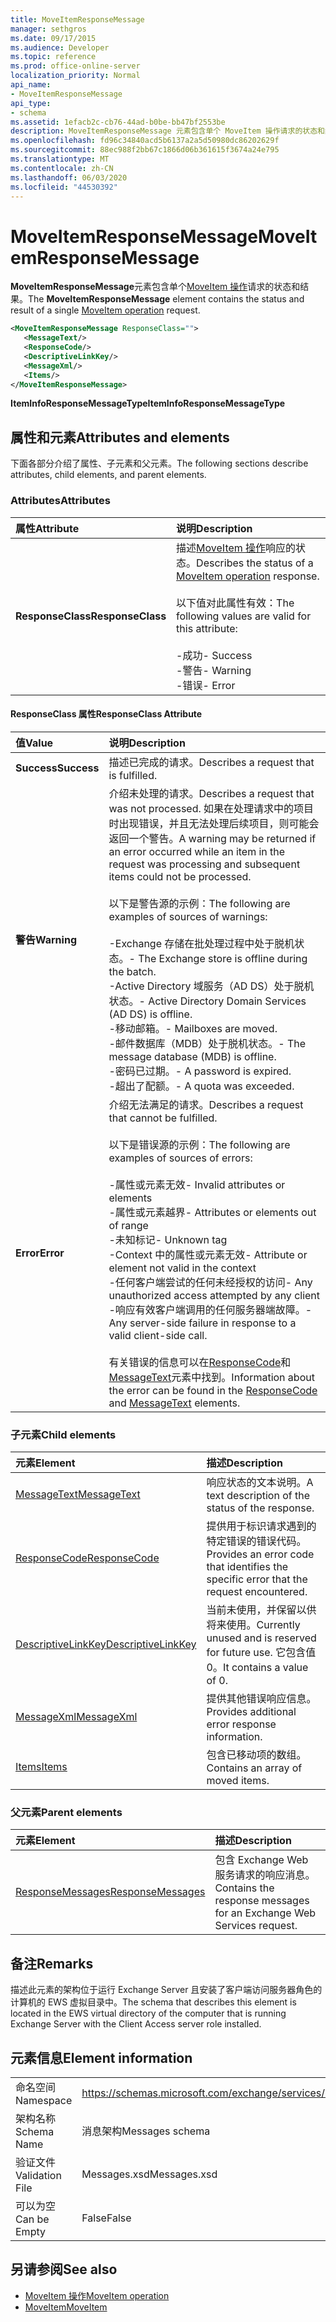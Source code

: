 ```yaml
---
title: MoveItemResponseMessage
manager: sethgros
ms.date: 09/17/2015
ms.audience: Developer
ms.topic: reference
ms.prod: office-online-server
localization_priority: Normal
api_name:
- MoveItemResponseMessage
api_type:
- schema
ms.assetid: 1efacb2c-cb76-44ad-b0be-bb47bf2553be
description: MoveItemResponseMessage 元素包含单个 MoveItem 操作请求的状态和结果。
ms.openlocfilehash: fd96c34840acd5b6137a2a5d50980dc86202629f
ms.sourcegitcommit: 88ec988f2bb67c1866d06b361615f3674a24e795
ms.translationtype: MT
ms.contentlocale: zh-CN
ms.lasthandoff: 06/03/2020
ms.locfileid: "44530392"
---
```

# <a name="moveitemresponsemessage"></a><span data-ttu-id="79c23-103">MoveItemResponseMessage</span><span class="sxs-lookup"><span data-stu-id="79c23-103">MoveItemResponseMessage</span></span>

<span data-ttu-id="79c23-104">**MoveItemResponseMessage**元素包含单个[MoveItem 操作](moveitem-operation.md)请求的状态和结果。</span><span class="sxs-lookup"><span data-stu-id="79c23-104">The **MoveItemResponseMessage** element contains the status and result of a single [MoveItem operation](moveitem-operation.md) request.</span></span> 
  
```xml
<MoveItemResponseMessage ResponseClass="">
   <MessageText/>
   <ResponseCode/>
   <DescriptiveLinkKey/>
   <MessageXml/>
   <Items/>
</MoveItemResponseMessage>
```

 <span data-ttu-id="79c23-105">**ItemInfoResponseMessageType**</span><span class="sxs-lookup"><span data-stu-id="79c23-105">**ItemInfoResponseMessageType**</span></span>
## <a name="attributes-and-elements"></a><span data-ttu-id="79c23-106">属性和元素</span><span class="sxs-lookup"><span data-stu-id="79c23-106">Attributes and elements</span></span>

<span data-ttu-id="79c23-107">下面各部分介绍了属性、子元素和父元素。</span><span class="sxs-lookup"><span data-stu-id="79c23-107">The following sections describe attributes, child elements, and parent elements.</span></span>
  
### <a name="attributes"></a><span data-ttu-id="79c23-108">Attributes</span><span class="sxs-lookup"><span data-stu-id="79c23-108">Attributes</span></span>

|<span data-ttu-id="79c23-109">**属性**</span><span class="sxs-lookup"><span data-stu-id="79c23-109">**Attribute**</span></span>|<span data-ttu-id="79c23-110">**说明**</span><span class="sxs-lookup"><span data-stu-id="79c23-110">**Description**</span></span>|
|:-----|:-----|
|<span data-ttu-id="79c23-111">**ResponseClass**</span><span class="sxs-lookup"><span data-stu-id="79c23-111">**ResponseClass**</span></span> <br/> | <span data-ttu-id="79c23-112">描述[MoveItem 操作](moveitem-operation.md)响应的状态。</span><span class="sxs-lookup"><span data-stu-id="79c23-112">Describes the status of a [MoveItem operation](moveitem-operation.md) response.</span></span> <br/><br/><span data-ttu-id="79c23-113">以下值对此属性有效：</span><span class="sxs-lookup"><span data-stu-id="79c23-113">The following values are valid for this attribute:</span></span>  <br/><br/><span data-ttu-id="79c23-114">-成功</span><span class="sxs-lookup"><span data-stu-id="79c23-114">-  Success</span></span>  <br/><span data-ttu-id="79c23-115">-警告</span><span class="sxs-lookup"><span data-stu-id="79c23-115">-  Warning</span></span>  <br/><span data-ttu-id="79c23-116">-错误</span><span class="sxs-lookup"><span data-stu-id="79c23-116">-  Error</span></span>  <br/> |
   
#### <a name="responseclass-attribute"></a><span data-ttu-id="79c23-117">ResponseClass 属性</span><span class="sxs-lookup"><span data-stu-id="79c23-117">ResponseClass Attribute</span></span>

|<span data-ttu-id="79c23-118">**值**</span><span class="sxs-lookup"><span data-stu-id="79c23-118">**Value**</span></span>|<span data-ttu-id="79c23-119">**说明**</span><span class="sxs-lookup"><span data-stu-id="79c23-119">**Description**</span></span>|
|:-----|:-----|
|<span data-ttu-id="79c23-120">**Success**</span><span class="sxs-lookup"><span data-stu-id="79c23-120">**Success**</span></span> <br/> |<span data-ttu-id="79c23-121">描述已完成的请求。</span><span class="sxs-lookup"><span data-stu-id="79c23-121">Describes a request that is fulfilled.</span></span>  <br/> |
|<span data-ttu-id="79c23-122">**警告**</span><span class="sxs-lookup"><span data-stu-id="79c23-122">**Warning**</span></span> <br/> | <span data-ttu-id="79c23-123">介绍未处理的请求。</span><span class="sxs-lookup"><span data-stu-id="79c23-123">Describes a request that was not processed.</span></span> <span data-ttu-id="79c23-124">如果在处理请求中的项目时出现错误，并且无法处理后续项目，则可能会返回一个警告。</span><span class="sxs-lookup"><span data-stu-id="79c23-124">A warning may be returned if an error occurred while an item in the request was processing and subsequent items could not be processed.</span></span> <br/><br/><span data-ttu-id="79c23-125">以下是警告源的示例：</span><span class="sxs-lookup"><span data-stu-id="79c23-125">The following are examples of sources of warnings:</span></span>  <br/><br/><span data-ttu-id="79c23-126">-Exchange 存储在批处理过程中处于脱机状态。</span><span class="sxs-lookup"><span data-stu-id="79c23-126">-  The Exchange store is offline during the batch.</span></span>  <br/><span data-ttu-id="79c23-127">-Active Directory 域服务（AD DS）处于脱机状态。</span><span class="sxs-lookup"><span data-stu-id="79c23-127">-  Active Directory Domain Services (AD DS) is offline.</span></span>  <br/><span data-ttu-id="79c23-128">-移动邮箱。</span><span class="sxs-lookup"><span data-stu-id="79c23-128">-  Mailboxes are moved.</span></span>  <br/><span data-ttu-id="79c23-129">-邮件数据库（MDB）处于脱机状态。</span><span class="sxs-lookup"><span data-stu-id="79c23-129">-  The message database (MDB) is offline.</span></span>  <br/><span data-ttu-id="79c23-130">-密码已过期。</span><span class="sxs-lookup"><span data-stu-id="79c23-130">-  A password is expired.</span></span>  <br/><span data-ttu-id="79c23-131">-超出了配额。</span><span class="sxs-lookup"><span data-stu-id="79c23-131">-  A quota was exceeded.</span></span>  <br/> |
|<span data-ttu-id="79c23-132">**Error**</span><span class="sxs-lookup"><span data-stu-id="79c23-132">**Error**</span></span> <br/> | <span data-ttu-id="79c23-133">介绍无法满足的请求。</span><span class="sxs-lookup"><span data-stu-id="79c23-133">Describes a request that cannot be fulfilled.</span></span> <br/><br/><span data-ttu-id="79c23-134">以下是错误源的示例：</span><span class="sxs-lookup"><span data-stu-id="79c23-134">The following are examples of sources of errors:</span></span>  <br/><br/><span data-ttu-id="79c23-135">-属性或元素无效</span><span class="sxs-lookup"><span data-stu-id="79c23-135">-  Invalid attributes or elements</span></span>  <br/><span data-ttu-id="79c23-136">-属性或元素越界</span><span class="sxs-lookup"><span data-stu-id="79c23-136">-  Attributes or elements out of range</span></span>  <br/><span data-ttu-id="79c23-137">-未知标记</span><span class="sxs-lookup"><span data-stu-id="79c23-137">-  Unknown tag</span></span>  <br/><span data-ttu-id="79c23-138">-Context 中的属性或元素无效</span><span class="sxs-lookup"><span data-stu-id="79c23-138">-  Attribute or element not valid in the context</span></span>  <br/><span data-ttu-id="79c23-139">-任何客户端尝试的任何未经授权的访问</span><span class="sxs-lookup"><span data-stu-id="79c23-139">-  Any unauthorized access attempted by any client</span></span>  <br/><span data-ttu-id="79c23-140">-响应有效客户端调用的任何服务器端故障。</span><span class="sxs-lookup"><span data-stu-id="79c23-140">-  Any server-side failure in response to a valid client-side call.</span></span>  <br/><br/>  <span data-ttu-id="79c23-141">有关错误的信息可以在[ResponseCode](responsecode.md)和[MessageText](messagetext.md)元素中找到。</span><span class="sxs-lookup"><span data-stu-id="79c23-141">Information about the error can be found in the [ResponseCode](responsecode.md) and [MessageText](messagetext.md) elements.</span></span>  <br/> |
   
### <a name="child-elements"></a><span data-ttu-id="79c23-142">子元素</span><span class="sxs-lookup"><span data-stu-id="79c23-142">Child elements</span></span>

|<span data-ttu-id="79c23-143">**元素**</span><span class="sxs-lookup"><span data-stu-id="79c23-143">**Element**</span></span>|<span data-ttu-id="79c23-144">**描述**</span><span class="sxs-lookup"><span data-stu-id="79c23-144">**Description**</span></span>|
|:-----|:-----|
|[<span data-ttu-id="79c23-145">MessageText</span><span class="sxs-lookup"><span data-stu-id="79c23-145">MessageText</span></span>](messagetext.md) <br/> |<span data-ttu-id="79c23-146">响应状态的文本说明。</span><span class="sxs-lookup"><span data-stu-id="79c23-146">A text description of the status of the response.</span></span>  <br/> |
|[<span data-ttu-id="79c23-147">ResponseCode</span><span class="sxs-lookup"><span data-stu-id="79c23-147">ResponseCode</span></span>](responsecode.md) <br/> |<span data-ttu-id="79c23-148">提供用于标识请求遇到的特定错误的错误代码。</span><span class="sxs-lookup"><span data-stu-id="79c23-148">Provides an error code that identifies the specific error that the request encountered.</span></span>  <br/> |
|[<span data-ttu-id="79c23-149">DescriptiveLinkKey</span><span class="sxs-lookup"><span data-stu-id="79c23-149">DescriptiveLinkKey</span></span>](descriptivelinkkey.md) <br/> |<span data-ttu-id="79c23-150">当前未使用，并保留以供将来使用。</span><span class="sxs-lookup"><span data-stu-id="79c23-150">Currently unused and is reserved for future use.</span></span> <span data-ttu-id="79c23-151">它包含值0。</span><span class="sxs-lookup"><span data-stu-id="79c23-151">It contains a value of 0.</span></span>  <br/> |
|[<span data-ttu-id="79c23-152">MessageXml</span><span class="sxs-lookup"><span data-stu-id="79c23-152">MessageXml</span></span>](messagexml.md) <br/> |<span data-ttu-id="79c23-153">提供其他错误响应信息。</span><span class="sxs-lookup"><span data-stu-id="79c23-153">Provides additional error response information.</span></span>  <br/> |
|[<span data-ttu-id="79c23-154">Items</span><span class="sxs-lookup"><span data-stu-id="79c23-154">Items</span></span>](items.md) <br/> |<span data-ttu-id="79c23-155">包含已移动项的数组。</span><span class="sxs-lookup"><span data-stu-id="79c23-155">Contains an array of moved items.</span></span>  <br/> |
   
### <a name="parent-elements"></a><span data-ttu-id="79c23-156">父元素</span><span class="sxs-lookup"><span data-stu-id="79c23-156">Parent elements</span></span>

|<span data-ttu-id="79c23-157">**元素**</span><span class="sxs-lookup"><span data-stu-id="79c23-157">**Element**</span></span>|<span data-ttu-id="79c23-158">**描述**</span><span class="sxs-lookup"><span data-stu-id="79c23-158">**Description**</span></span>|
|:-----|:-----|
|[<span data-ttu-id="79c23-159">ResponseMessages</span><span class="sxs-lookup"><span data-stu-id="79c23-159">ResponseMessages</span></span>](responsemessages.md) <br/> |<span data-ttu-id="79c23-160">包含 Exchange Web 服务请求的响应消息。</span><span class="sxs-lookup"><span data-stu-id="79c23-160">Contains the response messages for an Exchange Web Services request.</span></span>  <br/> |
   
## <a name="remarks"></a><span data-ttu-id="79c23-161">备注</span><span class="sxs-lookup"><span data-stu-id="79c23-161">Remarks</span></span>

<span data-ttu-id="79c23-162">描述此元素的架构位于运行 Exchange Server 且安装了客户端访问服务器角色的计算机的 EWS 虚拟目录中。</span><span class="sxs-lookup"><span data-stu-id="79c23-162">The schema that describes this element is located in the EWS virtual directory of the computer that is running Exchange Server with the Client Access server role installed.</span></span>
  
## <a name="element-information"></a><span data-ttu-id="79c23-163">元素信息</span><span class="sxs-lookup"><span data-stu-id="79c23-163">Element information</span></span>

|||
|:-----|:-----|
|<span data-ttu-id="79c23-164">命名空间</span><span class="sxs-lookup"><span data-stu-id="79c23-164">Namespace</span></span>  <br/> |https://schemas.microsoft.com/exchange/services/2006/messages  <br/> |
|<span data-ttu-id="79c23-165">架构名称</span><span class="sxs-lookup"><span data-stu-id="79c23-165">Schema Name</span></span>  <br/> |<span data-ttu-id="79c23-166">消息架构</span><span class="sxs-lookup"><span data-stu-id="79c23-166">Messages schema</span></span>  <br/> |
|<span data-ttu-id="79c23-167">验证文件</span><span class="sxs-lookup"><span data-stu-id="79c23-167">Validation File</span></span>  <br/> |<span data-ttu-id="79c23-168">Messages.xsd</span><span class="sxs-lookup"><span data-stu-id="79c23-168">Messages.xsd</span></span>  <br/> |
|<span data-ttu-id="79c23-169">可以为空</span><span class="sxs-lookup"><span data-stu-id="79c23-169">Can be Empty</span></span>  <br/> |<span data-ttu-id="79c23-170">False</span><span class="sxs-lookup"><span data-stu-id="79c23-170">False</span></span>  <br/> |
   
## <a name="see-also"></a><span data-ttu-id="79c23-171">另请参阅</span><span class="sxs-lookup"><span data-stu-id="79c23-171">See also</span></span>

- [<span data-ttu-id="79c23-172">MoveItem 操作</span><span class="sxs-lookup"><span data-stu-id="79c23-172">MoveItem operation</span></span>](moveitem-operation.md)
- [<span data-ttu-id="79c23-173">MoveItem</span><span class="sxs-lookup"><span data-stu-id="79c23-173">MoveItem</span></span>](moveitem.md)

